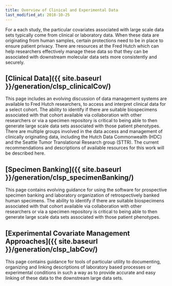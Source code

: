 ```yaml
---
title: Overview of Clinical and Experimental Data
last_modified_at: 2018-10-25
---
```

For a each study, the particular covariates associated with large scale data sets typically come from clinical or laboratory data. When these data are originating from human samples, certain protections need to be in place to ensure patient privacy.  There are resources at the Fred Hutch which can help researchers effectively manage these data so that they can be associated with downstream molecular data sets more consistently and securely.  

## [Clinical Data]({{ site.baseurl }}/generation/clsp_clinicalCov/)
This page includes an evolving discussion of data management systems are available to Fred Hutch researchers, to access and interpret clinical data for a select cohort.  The ability to identify if there are suitable biospecimens associated with that cohort available via collaboration with other researchers or via a specimen repository is critical to being able to then generate large scale data sets associated with those patient phenotypes. There are multiple groups involved in the data access and management of clinically originating data, including the Hutch Data Commonwealth (HDC) and the Seattle Tumor Translational Research group (STTR).  The current recommendations and descriptions of available resources for this work will be described here.

## [Specimen Banking]({{ site.baseurl }}/generation/clsp_specimenBanking/)
This page contains evolving guidance for using the software for prospective specimen banking and laboratory organization of retrospectively banked human specimens.  The ability to identify if there are suitable biospecimens associated with that cohort available via collaboration with other researchers or via a specimen repository is critical to being able to then generate large scale data sets associated with those patient phenotypes.

## [Experimental Covariate Management Approaches]({{ site.baseurl }}/generation/clsp_labCov/)
This page contains guidance for tools of particular utility to documenting, organizing and linking descriptions of laboratory based processes or experimental conditions in such a way as to provide accurate and easy linking of these data to the downstream large data sets.  
